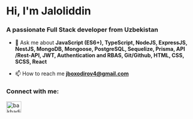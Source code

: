 <h1>Hi, I'm Jaloliddin</h1>
<h3>A passionate Full Stack developer from Uzbekistan</h3>

- 💬 Ask me about **JavaScript (ES6+), TypeScript, NodeJS, ExpressJS, NestJS, MongoDB, Mongoose, PostgreSQL, Sequelize, Prisma, API /Rest-API, JWT, Authentication and RBAS, Git/Github, HTML, CSS, SCSS, React**

- 📫 How to reach me **jboxodirov4@gmail.com**

<h3 align="left">Connect with me:</h3>
<p align="left">
<a href="https://www.leetcode.com/bakhadirov-jaloliddin" target="blank"><img align="center" src="https://raw.githubusercontent.com/rahuldkjain/github-profile-readme-generator/master/src/images/icons/Social/leet-code.svg" alt="bakhadirov-jaloliddin" height="30" width="40" /></a>
</p>
